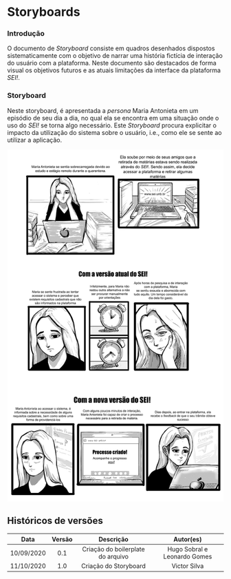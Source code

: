 # Storyboards

### Introdução

O documento de _Storyboard_ consiste em quadros desenhados dispostos sistematicamente com o objetivo de narrar uma história fictícia de interação do usuário com a plataforma. Neste documento são destacados de forma visual os objetivos futuros e as atuais limitações da interface da plataforma _SEI!_.

### Storyboard

Neste storyboard, é apresentada a _persona_ Maria Antonieta em um episódio de seu dia a dia, no qual ela se encontra em uma situação onde o uso do _SEI!_ se torna algo necessário. Este _Storyboard_ procura explicitar o impacto da utilização do sistema sobre o usuário, i.e., como ele se sente ao utilizar a aplicação.

![Storyboard](../assets/images/Storyboard.png)

## Históricos de versões

|    Data    | Versão |             Descrição             |          Autor(es)           |
| :--------: | :----: | :-------------------------------: | :--------------------------: |
| 10/09/2020 |  0.1   | Criação do boilerplate do arquivo | Hugo Sobral e Leonardo Gomes |
| 11/10/2020 | 1.0 | Criação do Storyboard | Victor Silva |
